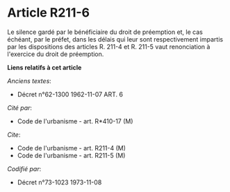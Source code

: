 # Article R211-6

Le silence gardé par le bénéficiaire du droit de préemption et, le cas échéant, par le préfet, dans les délais qui leur sont
respectivement impartis par les dispositions des articles R. 211-4 et R. 211-5 vaut renonciation à l'exercice du droit de
préemption.

**Liens relatifs à cet article**

_Anciens textes_:

  - Décret n°62-1300 1962-11-07 ART. 6

_Cité par_:

  - Code de l'urbanisme - art. R*410-17 (M)

_Cite_:

  - Code de l'urbanisme - art. R211-4 (M)
  - Code de l'urbanisme - art. R211-5 (M)

_Codifié par_:

  - Décret n°73-1023 1973-11-08
